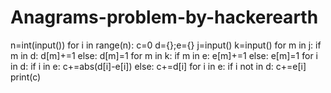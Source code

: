 # Anagrams-problem-by-hackerearth
n=int(input())
for i in range(n):
    c=0
    d={};e={}
    j=input()
    k=input()
    for m in j:
        if m in d:
            d[m]+=1
        else:
            d[m]=1
    for m in k:
        if m in e:
            e[m]+=1
        else:
            e[m]=1
    for i in d:
        if i in e:
            c+=abs(d[i]-e[i])
        else:
            c+=d[i]
    for i in e:
        if i not in d:
            c+=e[i]
    print(c)
